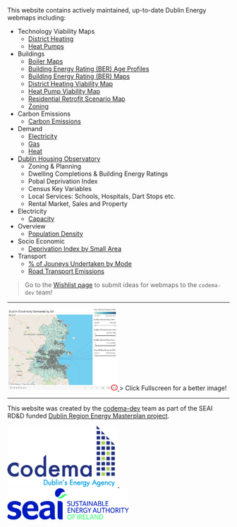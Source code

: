 This website contains actively maintained, up-to-date Dublin Energy webmaps including:

- Technology Viability Maps
    - [District Heating](technological-viability/District-Heating.md)
    - [Heat Pumps](technological-viability/Heat-Pumps.md)
- Buildings
    - [Boiler Maps](buildings/Boiler-Maps.md)
    - [Building Energy Rating (BER) Age Profiles](buildings/BER-Age-Profiles.md)
    - [Building Energy Rating (BER) Maps](buildings/BER-Maps.md)
    - [District Heating Viability Map](buildings/District-Heating-Viability.md)
    - [Heat Pump Viability Map](buildings/Heat-Pump-Viability.md)
    - [Residential Retrofit Scenario Map](buildings/Residential-Retrofit.md)
    - [Zoning](buildings/Zoning.md)
- Carbon Emissions
    - [Carbon Emissions](emissions/Carbon-Emissions.md)
- Demand
    - [Electricity](demands/Electricity.md)
    - [Gas](demands/Gas.md)
    - [Heat](demands/Heat.md)
- [Dublin Housing Observatory](Dublin-Housing-Observatory.md)
    - Zoning & Planning
    - Dwelling Completions & Building Energy Ratings
    - Pobal Deprivation Index
    - Census Key Variables
    - Local Services: Schools, Hospitals, Dart Stops etc.
    - Rental Market, Sales and Property 
- Electricity
    - [Capacity](electricity/Capacity.md)
- Overview
    - [Population Density](overview/Population-Density.md)
- Socio Economic
    - [Deprivation Index by Small Area](socio-economic/deprivation-index.md)
- Transport
    - [% of Jouneys Undertaken by Mode](transport/Mode.md)
    - [Road Transport Emissions](transport/Road-Transport-Emissions.md)

> Go to the [Wishlist page](Wishlist.md) to submit ideas for webmaps to the `codema-dev` team!

---

<a href="https://www.codema.ie/">
  <img src="img/click-fullscreen.png" width="250px">
</a>
> Click Fullscreen for a better image!

---

This website was created by the [codema-dev](https://github.com/codema-dev/) team as part of the SEAI RD&D funded [Dublin Region Energy Masterplan project](https://www.codema.ie/projects/local-projects/dublin-region-energy-master-plan/).

<a href="https://www.codema.ie/">
  <img src="img/logos/codema.png" width="250px">
</a>
&emsp;
&emsp;
<a href="https://www.seai.ie">
    <img src="img/logos/seai.png" width="275px"> 
</a> 
